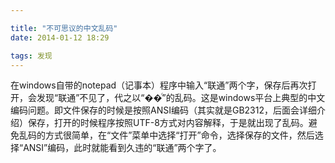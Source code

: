 ```yaml
---

title: "不可思议的中文乱码"
date: 2014-01-12 18:29

tags: 发现
---
```

在windows自带的notepad（记事本）程序中输入“联通”两个字，保存后再次打开，会发现“联通”不见了，代之以“��ͨ”的乱码。这是windows平台上典型的中文编码问题。即文件保存的时候是按照ANSI编码（其实就是GB2312，后面会详细介绍）保存，打开的时候程序按照UTF-8方式对内容解释，于是就出现了乱码。避免乱码的方式很简单，在“文件”菜单中选择“打开”命令，选择保存的文件，然后选择“ANSI”编码，此时就能看到久违的“联通”两个字了。